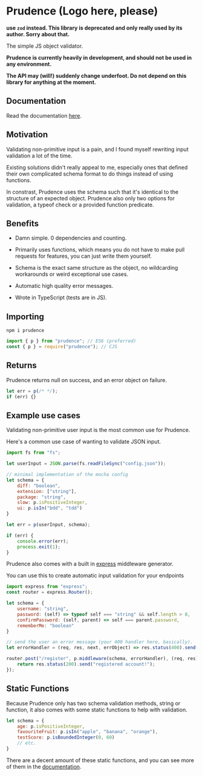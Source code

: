 # Prudence (Logo here, please)

**use `zod` instead. This library is deprecated and only really used by its author. Sorry about that.**

The simple JS object validator.

**Prudence is currently heavily in development, and should not be used in any
environment.**

**The API may (will!) suddenly change underfoot. Do not depend on this library for anything
at the moment.**

## Documentation

Read the documentation [here](https://prudence.readthedocs.io).

## Motivation

Validating non-primitive input is a pain, and I found myself rewriting input validation a
lot of the time.

Existing solutions didn't really appeal to me, especially ones that defined their own complicated schema
format to do things instead of using functions.

In constrast, Prudence uses the schema such that it's identical to the structure of an expected object.
Prudence also only two options for validation, a typeof check or a provided function predicate.

## Benefits

- Damn simple. 0 dependencies and counting.

- Primarily uses functions, which means you do not have to make pull requests for features, you can just write them
yourself.

- Schema is the exact same structure as the object, no wildcarding workarounds or weird exceptional use cases.

- Automatic high quality error messages.

- Wrote in TypeScript (tests are in JS).

## Importing
```
npm i prudence
```

```js
import { p } from "prudence"; // ES6 (preferred)
const { p } = require("prudence"); // CJS
```

## Returns

Prudence returns null on success, and an error object on failure.

```js
let err = p(/* */);
if (err) {}
```

## Example use cases

Validating non-primitive user input is the most common use for Prudence.

Here's a common use case of wanting to validate JSON input.
```js
import fs from "fs";

let userInput = JSON.parse(fs.readFileSync("config.json"));

// minimal implementation of the mocha config
let schema = {
    diff: "boolean",
    extension: ["string"],
    package: "string",
    slow: p.isPositiveInteger,
    ui: p.isIn("bdd", "tdd")
}

let err = p(userInput, schema);

if (err) {
    console.error(err);
    process.exit(1);
}
```

Prudence also comes with a built in [express](https://github.com/expressjs/express) middleware generator.

You can use this to create automatic input validation for your endpoints

```js
import express from "express";
const router = express.Router();

let schema = {
    username: "string",
    password: (self) => typeof self === "string" && self.length > 8,
    confirmPassword: (self, parent) => self === parent.password,
    rememberMe: "boolean"
}

// send the user an error message (your 400 handler here, basically).
let errorHandler = (req, res, next, errObject) => res.status(400).send(errObject.message);

router.post("/register", p.middleware(schema, errorHandler), (req, res) => {
    return res.status(200).send("registered account!");
});
```

## Static Functions

Because Prudence only has two schema validation methods, string or function, it also comes with some static functions
to help with validation.

```js
let schema = {
    age: p.isPositiveInteger,
    favouriteFruit: p.isIn("apple", "banana", "orange"),
    testScore: p.isBoundedInteger(0, 60)
    // etc.
}
```

There are a decent amount of these static functions, and you can see more of
them in the [documentation](https://prudence.readthedocs.io).
